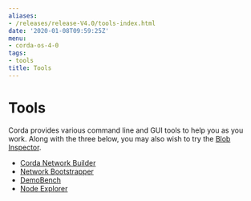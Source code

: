 ```yaml
---
aliases:
- /releases/release-V4.0/tools-index.html
date: '2020-01-08T09:59:25Z'
menu:
- corda-os-4-0
tags:
- tools
title: Tools
---
```



# Tools

Corda provides various command line and GUI tools to help you as you work. Along with the three below, you may also
wish to try the [Blob Inspector](blob-inspector.md).



* [Corda Network Builder](network-builder.md)
* [Network Bootstrapper](network-bootstrapper.md)
* [DemoBench](demobench.md)
* [Node Explorer](node-explorer.md)



